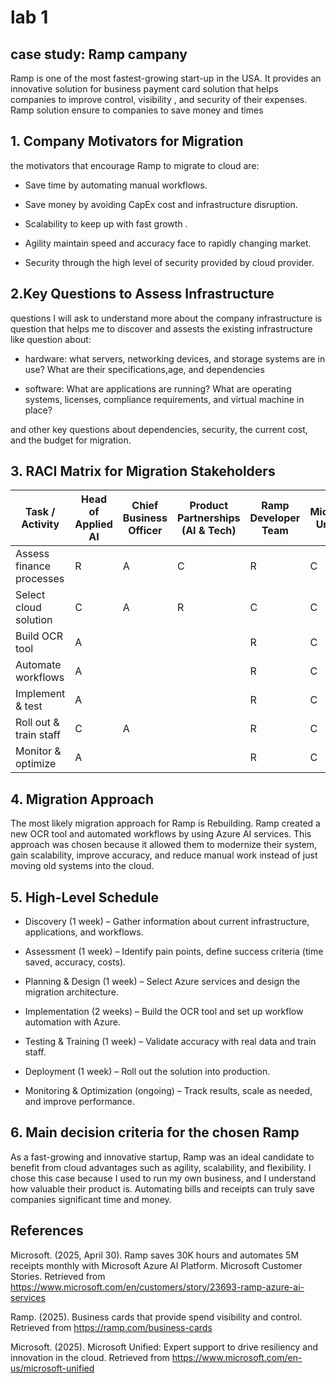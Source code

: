 <!-- ### header3
## header 2
# header  -->
# lab 1

## case study: Ramp campany

Ramp is one of the most fastest-growing start-up in the USA. It provides an innovative solution for business payment card solution that  helps companies to improve control, visibility , and security of their expenses. Ramp solution ensure to companies to save money and times

## 1. Company Motivators for Migration
the motivators that encourage Ramp to migrate to cloud are:

- Save time by automating manual workflows.

- Save money by avoiding CapEx cost and infrastructure disruption.

- Scalability to keep up with  fast growth .

- Agility maintain speed and accuracy face to rapidly changing market.

- Security through the high level of security provided by cloud provider.

## 2.Key Questions to Assess Infrastructure

questions I will ask to understand more about the company infrastructure is question that helps me to discover and assests the existing infrastructure like question about:

- hardware: what servers, networking devices, and storage systems are in use? What are their specifications,age, and dependencies

- software: What are applications are running? What are operating systems, licenses, compliance requirements, and virtual machine in place?

and other key questions about dependencies, security, the current cost, and the budget for migration.

## 3. RACI Matrix for Migration Stakeholders


| Task / Activity           | Head of Applied AI | Chief Business Officer | Product Partnerships (AI & Tech) | Ramp Developer Team | Microsoft Unified | Finance Team / Employees | Customers / Investors |
|---------------------------|--------------------|------------------------|----------------------------------|---------------------|------------------|--------------------------|-----------------------|
| Assess finance processes  | R                  | A                      | C                                | R                  | C                | I                        |                       |
| Select cloud solution     | C                  | A                      | R                                | C                   | C                | I                        |                       |
| Build OCR tool            | A                  |                        |                                  | R                  | C                | I                        |                       |
| Automate workflows        | A                  |                        |                                  | R                  | C                | I                        |                       |
| Implement & test          | A                  |                        |                                  | R                  | C                | I                        |                       |
| Roll out & train staff    | C                  | A                      |                                  | R                  | C                | I                        |                       |
| Monitor & optimize        | A                  |                        |                                  | R                  | C                | I                        | I                     |
 
 ## 4. Migration Approach

 The most likely migration approach for Ramp is Rebuilding. Ramp created a new OCR tool and automated workflows by using Azure AI services. This approach was chosen because it allowed them to modernize their system, gain scalability, improve accuracy, and reduce manual work instead of just moving old systems into the cloud.

 ## 5. High-Level Schedule 

- Discovery (1 week) – Gather information about current infrastructure, applications, and workflows.

- Assessment (1 week) – Identify pain points, define success criteria (time saved, accuracy, costs).

- Planning & Design (1 week) – Select Azure services and design the migration architecture.

- Implementation (2 weeks) – Build the OCR tool and set up workflow automation with Azure.

- Testing & Training (1 week) – Validate accuracy with real data and train staff.

- Deployment (1 week) – Roll out the solution into production.

- Monitoring & Optimization (ongoing) – Track results, scale as needed, and improve performance.

## 6. Main decision criteria for the chosen Ramp

As a fast-growing and innovative startup, Ramp was an ideal candidate to benefit from cloud advantages such as agility, scalability, and flexibility. I chose this case because I used to run my own business, and I understand how valuable their product is. Automating bills and receipts can truly save companies significant time and money.


## References
Microsoft. (2025, April 30). Ramp saves 30K hours and automates 5M receipts monthly with Microsoft Azure AI Platform. Microsoft Customer Stories. Retrieved from https://www.microsoft.com/en/customers/story/23693-ramp-azure-ai-services

Ramp. (2025). Business cards that provide spend visibility and control. Retrieved from https://ramp.com/business-cards

Microsoft. (2025). Microsoft Unified: Expert support to drive resiliency and innovation in the cloud. Retrieved from https://www.microsoft.com/en-us/microsoft-unified

